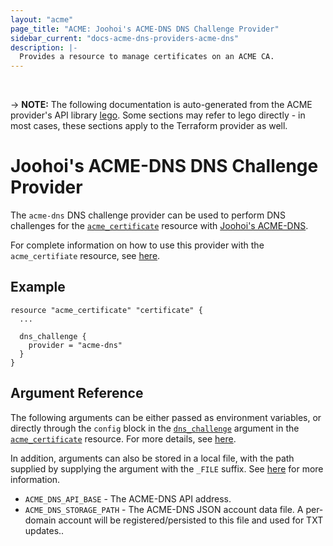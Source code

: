 ```yaml
---
layout: "acme"
page_title: "ACME: Joohoi's ACME-DNS DNS Challenge Provider"
sidebar_current: "docs-acme-dns-providers-acme-dns"
description: |-
  Provides a resource to manage certificates on an ACME CA.
---
```

<br>

-> **NOTE:** The following documentation is auto-generated from the
ACME provider's API library [lego](https://go-acme.github.io/lego/).
Some sections may refer to lego directly - in most cases, these
sections apply to the Terraform provider as well.

# Joohoi's ACME-DNS DNS Challenge Provider

The `acme-dns` DNS challenge provider can be used to perform DNS challenges for
the [`acme_certificate`][resource-acme-certificate] resource with
[Joohoi's ACME-DNS](https://github.com/joohoi/acme-dns).

[resource-acme-certificate]: /docs/providers/acme/r/certificate.html

For complete information on how to use this provider with the `acme_certifiate`
resource, see [here][resource-acme-certificate-dns-challenges].

[resource-acme-certificate-dns-challenges]: /docs/providers/acme/r/certificate.html#using-dns-challenges

## Example

```hcl
resource "acme_certificate" "certificate" {
  ...

  dns_challenge {
    provider = "acme-dns"
  }
}
```
## Argument Reference

The following arguments can be either passed as environment variables, or
directly through the `config` block in the
[`dns_challenge`][resource-acme-certificate-dns-challenge-arg] argument in the
[`acme_certificate`][resource-acme-certificate] resource. For more details, see
[here][resource-acme-certificate-dns-challenges].

[resource-acme-certificate-dns-challenge-arg]: /docs/providers/acme/r/certificate.html#dns_challenge

In addition, arguments can also be stored in a local file, with the path
supplied by supplying the argument with the `_FILE` suffix. See
[here][acme-certificate-file-arg-example] for more information.

[acme-certificate-file-arg-example]: /docs/providers/acme/r/certificate.html#using-variable-files-for-provider-arguments

* `ACME_DNS_API_BASE` - The ACME-DNS API address.
* `ACME_DNS_STORAGE_PATH` - The ACME-DNS JSON account data file. A per-domain account will be registered/persisted to this file and used for TXT updates..



